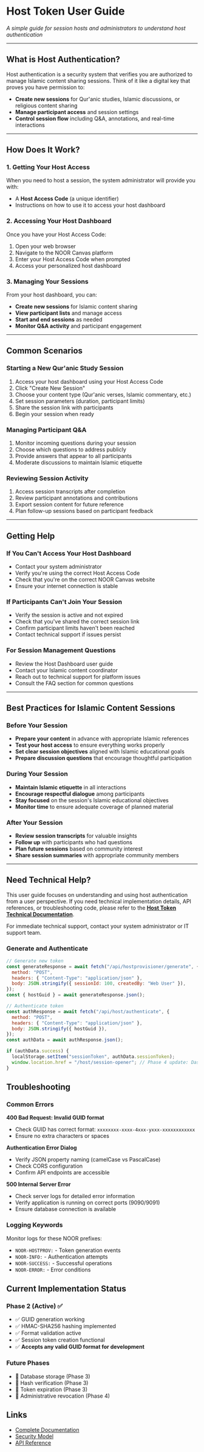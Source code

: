 # Host Token User Guide

_A simple guide for session hosts and administrators to understand host authentication_

---

## What is Host Authentication?

Host authentication is a security system that verifies you are authorized to manage Islamic content sharing sessions. Think of it like a digital key that proves you have permission to:

- **Create new sessions** for Qur'anic studies, Islamic discussions, or religious content sharing
- **Manage participant access** and session settings
- **Control session flow** including Q&A, annotations, and real-time interactions

---

## How Does It Work?

### 1. **Getting Your Host Access**

When you need to host a session, the system administrator will provide you with:

- A **Host Access Code** (a unique identifier)
- Instructions on how to use it to access your host dashboard

### 2. **Accessing Your Host Dashboard**

Once you have your Host Access Code:

1. Open your web browser
2. Navigate to the NOOR Canvas platform
3. Enter your Host Access Code when prompted
4. Access your personalized host dashboard

### 3. **Managing Your Sessions**

From your host dashboard, you can:

- **Create new sessions** for Islamic content sharing
- **View participant lists** and manage access
- **Start and end sessions** as needed
- **Monitor Q&A activity** and participant engagement

---

## Common Scenarios

### **Starting a New Qur'anic Study Session**

1. Access your host dashboard using your Host Access Code
2. Click "Create New Session"
3. Choose your content type (Qur'anic verses, Islamic commentary, etc.)
4. Set session parameters (duration, participant limits)
5. Share the session link with participants
6. Begin your session when ready

### **Managing Participant Q&A**

1. Monitor incoming questions during your session
2. Choose which questions to address publicly
3. Provide answers that appear to all participants
4. Moderate discussions to maintain Islamic etiquette

### **Reviewing Session Activity**

1. Access session transcripts after completion
2. Review participant annotations and contributions
3. Export session content for future reference
4. Plan follow-up sessions based on participant feedback

---

## Getting Help

### **If You Can't Access Your Host Dashboard**

- Contact your system administrator
- Verify you're using the correct Host Access Code
- Check that you're on the correct NOOR Canvas website
- Ensure your internet connection is stable

### **If Participants Can't Join Your Session**

- Verify the session is active and not expired
- Check that you've shared the correct session link
- Confirm participant limits haven't been reached
- Contact technical support if issues persist

### **For Session Management Questions**

- Review the Host Dashboard user guide
- Contact your Islamic content coordinator
- Reach out to technical support for platform issues
- Consult the FAQ section for common questions

---

## Best Practices for Islamic Content Sessions

### **Before Your Session**

- **Prepare your content** in advance with appropriate Islamic references
- **Test your host access** to ensure everything works properly
- **Set clear session objectives** aligned with Islamic educational goals
- **Prepare discussion questions** that encourage thoughtful participation

### **During Your Session**

- **Maintain Islamic etiquette** in all interactions
- **Encourage respectful dialogue** among participants
- **Stay focused** on the session's Islamic educational objectives
- **Monitor time** to ensure adequate coverage of planned material

### **After Your Session**

- **Review session transcripts** for valuable insights
- **Follow up** with participants who had questions
- **Plan future sessions** based on community interest
- **Share session summaries** with appropriate community members

---

## Need Technical Help?

This user guide focuses on understanding and using host authentication from a user perspective. If you need technical implementation details, API references, or troubleshooting code, please refer to the **[Host Token Technical Documentation](../technical/host-token-system.md)**.

For immediate technical support, contact your system administrator or IT support team.

### Generate and Authenticate

```javascript
// Generate new token
const generateResponse = await fetch("/api/hostprovisioner/generate", {
  method: "POST",
  headers: { "Content-Type": "application/json" },
  body: JSON.stringify({ sessionId: 100, createdBy: "Web User" }),
});
const { hostGuid } = await generateResponse.json();

// Authenticate token
const authResponse = await fetch("/api/host/authenticate", {
  method: "POST",
  headers: { "Content-Type": "application/json" },
  body: JSON.stringify({ hostGuid }),
});
const authData = await authResponse.json();

if (authData.success) {
  localStorage.setItem("sessionToken", authData.sessionToken);
  window.location.href = "/host/session-opener"; // Phase 4 update: Dashboard removed
}
```

## Troubleshooting

### Common Errors

**400 Bad Request: Invalid GUID format**

- Check GUID has correct format: `xxxxxxxx-xxxx-4xxx-yxxx-xxxxxxxxxxxx`
- Ensure no extra characters or spaces

**Authentication Error Dialog**

- Verify JSON property naming (camelCase vs PascalCase)
- Check CORS configuration
- Confirm API endpoints are accessible

**500 Internal Server Error**

- Check server logs for detailed error information
- Verify application is running on correct ports (9090/9091)
- Ensure database connection is available

### Logging Keywords

Monitor logs for these NOOR prefixes:

- `NOOR-HOSTPROV:` - Token generation events
- `NOOR-INFO:` - Authentication attempts
- `NOOR-SUCCESS:` - Successful operations
- `NOOR-ERROR:` - Error conditions

## Current Implementation Status

### Phase 2 (Active) ✅

- ✅ GUID generation working
- ✅ HMAC-SHA256 hashing implemented
- ✅ Format validation active
- ✅ Session token creation functional
- ✅ **Accepts any valid GUID format for development**

### Future Phases

- 🔄 Database storage (Phase 3)
- 🔄 Hash verification (Phase 3)
- 🔄 Token expiration (Phase 3)
- 🔄 Administrative revocation (Phase 4)

## Links

- [Complete Documentation](../technical/host-token-system.md)
- [Security Model](../technical/security-model.md)
- [API Reference](../../api/index.md)

